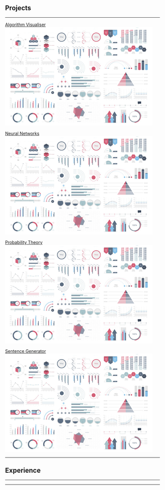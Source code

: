 ## Projects

---

<!-- ### Projects -->

[Algorithm Visualiser](./projects/algorithm_visualiser)
<img src="images/dummy_thumbnail.jpg?raw=true"/>

[Neural Networks](./projects/ann)
<img src="images/dummy_thumbnail.jpg?raw=true"/>

[Probability Theory](./projects/probability_theory)
<img src="images/dummy_thumbnail.jpg?raw=true"/>

[Sentence Generator](./projects/sentence_generator)
<img src="images/dummy_thumbnail.jpg?raw=true"/>


---
<!-- [Project 2 Title](/pdf/sample_presentation.pdf)
<img src="images/dummy_thumbnail.jpg?raw=true"/>

---
[Project 3 Title](http://example.com/)
<img src="images/dummy_thumbnail.jpg?raw=true"/>

--- -->

<!-- ### Category Name 2 -->
<!-- 
- [Project 1 Title](http://example.com/)
- [Project 2 Title](http://example.com/)
- [Project 3 Title](http://example.com/)
- [Project 4 Title](http://example.com/)
- [Project 5 Title](http://example.com/) -->



## Experience

---




---

